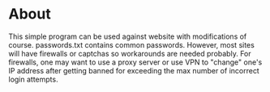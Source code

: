 # About

This simple program can be used against website with modifications of course.
passwords.txt contains common passwords.
However, most sites will have firewalls or captchas so workarounds are needed probably.
For firewalls, one may want to use a proxy server or use VPN to "change" one's IP address after getting banned for exceeding
the max number of incorrect login attempts.